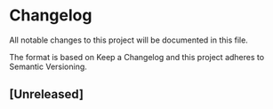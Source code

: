 # Changelog

All notable changes to this project will be documented in this file.

The format is based on Keep a Changelog and this project adheres to Semantic Versioning.

## [Unreleased]
